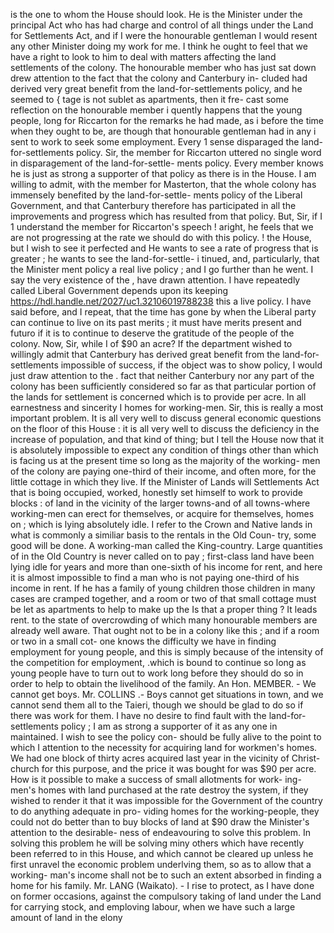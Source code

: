 is the one to whom the House should look. He is the Minister under the principal Act who has had charge and control of all things under the Land for Settlements Act, and if I were the honourable gentleman I would resent any other Minister doing my work for me. I think he ought to feel that we have a right to look to him to deal with matters affecting the land settlements of the colony. The honourable member who has just sat down drew attention to the fact that the colony and Canterbury in- cluded had derived very great benefit from the land-for-settlements policy, and he seemed to { tage is not sublet as apartments, then it fre- cast some reflection on the honourable member i quently happens that the young people, long for Riccarton for the remarks he had made, as i before the time when they ought to be, are though that honourable gentleman had in any i sent to work to seek some employment. Every 1 sense disparaged the land-for-settlements policy. Sir, the member for Riccarton uttered no single word in disparagement of the land-for-settle- ments policy. Every member knows he is just as strong a supporter of that policy as there is in the House. I am willing to admit, with the member for Masterton, that the whole colony has immensely benefited by the land-for-settle- ments policy of the Liberal Government, and that Canterbury therefore has participated in all the improvements and progress which has resulted from that policy. But, Sir, if I 1 understand the member for Riccarton's speech ! aright, he feels that we are not progressing at the rate we should do with this policy. ! the House, but I wish to see it perfected and He wants to see a rate of progress that is greater ; he wants to see the land-for-settle- i tinued, and, particularly, that the Minister ment policy a real live policy ; and I go further than he went. I say the very existence of the , have drawn attention. I have repeatedly called Liberal Government depends upon its keeping https://hdl.handle.net/2027/uc1.32106019788238 this a live policy. I have said before, and I repeat, that the time has gone by when the Liberal party can continue to live on its past merits ; it must have merits present and futuro if it is to continue to deserve the gratitude of the people of the colony. Now, Sir, while I of $90 an acre? If the department wished to willingly admit that Canterbury has derived great benefit from the land-for-settlements impossible of success, if the object was to show policy, I would just draw attention to the . fact that neither Canterbury nor any part of the colony has been sufficiently considered so far as that particular portion of the lands for settlement is concerned which is to provide per acre. In all earnestness and sincerity I homes for working-men. Sir, this is really a most important problem. It is all very well to discuss general economic questions on the floor of this House : it is all very well to discuss the deficiency in the increase of population, and that kind of thing; but I tell the House now that it is absolutely impossible to expect any condition of things other than which is facing us at the present time so long as the majority of the working- men of the colony are paying one-third of their income, and often more, for the little cottage in which they live. If the Minister of Lands will Settlements Act that is boing occupied, worked, honestly set himself to work to provide blocks : of land in the vicinity of the larger towns-and of all towns-where working-men can erect for themselves, or acquire for themselves, homes on ; which is lying absolutely idle. I refer to the Crown and Native lands in what is commonly a similiar basis to the rentals in the Old Coun- try, some good will be done. A working-man called the King-country. Large quantities of in the Old Country is never called on to pay ; first-class land have been lying idle for years and more than one-sixth of his income for rent, and here it is almost impossible to find a man who is not paying one-third of his income in rent. If he has a family of young children those children in many cases are cramped together, and a room or two of that small cottage must be let as apartments to help to make up the Is that a proper thing ? It leads rent. to the state of overcrowding of which many honourable members are already well aware. That ought not to be in a colony like this ; and if a room or two in a small cot- one knows the difficulty we have in finding employment for young people, and this is simply because of the intensity of the competition for employment, .which is bound to continue so long as young people have to turn out to work long before they should do so in order to help to obtain the livelihood of the family. An Hon. MEMBER. - We cannot get boys. Mr. COLLINS .- Boys cannot get situations in town, and we cannot send them all to the Taieri, though we should be glad to do so if there was work for them. I have no desire to find fault with the land-for-settlements policy ; I am as strong a supporter of it as any one in maintained. I wish to see the policy con- should be fully alive to the point to which I attention to the necessity for acquiring land for workmen's homes. We had one block of thirty acres acquired last year in the vicinity of Christ- church for this purpose, and the price it was bought for was $90 per acre. How is it possible to make a success of small allotments for work- ing-men's homes with land purchased at the rate destroy the system, if they wished to render it that it was impossible for the Government of the country to do anything adequate in pro- viding homes for the working-people, they could not do better than to buy blocks of land at $90 draw the Minister's attention to the desirable- ness of endeavouring to solve this problem. In solving this problem he will be solving miny others which have recently been referred to in this House, and which cannot be cleared up unless he first unravel the economic problem underlving them, so as to allow that a working- man's income shall not be to such an extent absorbed in finding a home for his family. Mr. LANG (Waikato). - I rise to protect, as I have done on former occasions, against the compulsory taking of land under the Land for carrying stock, and emploving labour, when we have such a large amount of land in the elony 